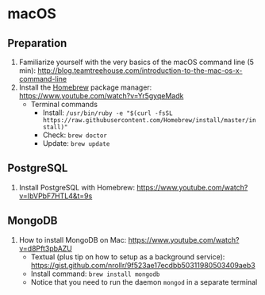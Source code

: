 # macOS

## Preparation

1) Familiarize yourself with the very basics of the macOS command line (5 min): http://blog.teamtreehouse.com/introduction-to-the-mac-os-x-command-line
2) Install the [Homebrew](https://brew.sh) package manager: https://www.youtube.com/watch?v=Yr5gyqeMadk
    * Terminal commands
        * Install: `/usr/bin/ruby -e "$(curl -fsSL https://raw.githubusercontent.com/Homebrew/install/master/install)"`
        * Check: `brew doctor`
        * Update: `brew update`

## PostgreSQL

1) Install PostgreSQL with Homebrew: https://www.youtube.com/watch?v=IbVPbF7HTL4&t=9s

## MongoDB

1) How to install MongoDB on Mac: https://www.youtube.com/watch?v=d8Pft3pbAZU
    * Textual (plus tip on how to setup as a background service): https://gist.github.com/nrollr/9f523ae17ecdbb50311980503409aeb3
    * Install command: `brew install mongodb`
    * Notice that you need to run the daemon `mongod` in a separate terminal
